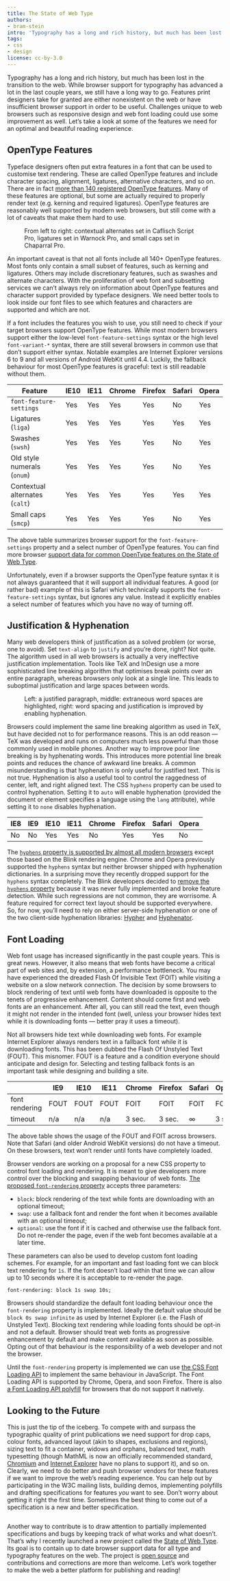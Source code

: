 ```yaml
---
title: The State of Web Type
authors:
- bram-stein
intro: 'Typography has a long and rich history, but much has been lost in the transition to the web. Let’s take a look at some of the features we need for an optimal and beautiful reading experience.'
tags:
- css
- design
license: cc-by-3.0
---
```


Typography has a long and rich history, but much has been lost in the transition to the web. While browser support for typography has advanced a lot in the last couple years, we still have a long way to go. Features print designers take for granted are either nonexistent on the web or have insufficient browser support in order to be useful. Challenges unique to web browsers such as responsive design and web font loading could use some improvement as well. Let’s take a look at some of the features we need for an optimal and beautiful reading experience.

## OpenType Features

Typeface designers often put extra features in a font that can be used to customise text rendering. These are called OpenType features and include character spacing, alignment, ligatures, alternative characters, and so on. There are in fact [more than 140 registered OpenType features](https://www.microsoft.com/typography/otspec/featurelist.htm). Many of these features are optional, but some are actually required to properly render text (e.g. kerning and required ligatures). OpenType features are reasonably well supported by modern web browsers, but still come with a lot of caveats that make them hard to use.

<figure block="figure">
	<img src="{{ page.id }}/figure-2.png" alt="" elem="media">
	<figcaption elem="caption">From left to right: contextual alternates set in Caflisch Script Pro, ligatures set in Warnock Pro, and small caps set in Chaparral Pro.</figcaption>
</figure>

An important caveat is that not all fonts include all 140+ OpenType features. Most fonts only contain a small subset of features, such as kerning and ligatures. Others may include discretionary features, such as swashes and alternate characters. With the proliferation of web font and subsetting services we can’t always rely on information about OpenType features and character support provided by typeface designers. We need better tools to look inside our font files to see which features and characters are supported and which are not.

If a font includes the features you wish to use, you still need to check if your target browsers support OpenType features. While most modern browsers support either the low-level `font-feature-settings` syntax or the high level `font-variant-*` syntax, there are still several browsers in common use that don’t support either syntax. Notable examples are Internet Explorer versions 6 to 9 and all versions of Android WebKit until 4.4. Luckily, the fallback behaviour for most OpenType features is graceful: text is still readable without them.

| Feature                          | IE10 | IE11 | Chrome | Firefox | Safari | Opera |
|----------------------------------|------|------|--------|---------|--------|-------|
| `font-feature-settings`          | Yes  | Yes  | Yes    | Yes     | No     | Yes   |
| Ligatures (`liga`)               | Yes  | Yes  | Yes    | Yes     | Yes    | Yes   |
| Swashes (`swsh`)                 | Yes  | Yes  | Yes    | Yes     | No     | Yes   |
| Old style numerals (`onum`)      | Yes  | Yes  | Yes    | Yes     | No     | Yes   |
| Contextual alternates (`calt`)   | Yes  | Yes  | Yes    | Yes     | Yes    | Yes   |
| Small caps (`smcp`)              | Yes  | Yes  | Yes    | Yes     | No     | Yes   |

The above table summarizes browser support for the `font-feature-settings` property and a select number of OpenType features. You can find more browser [support data for common OpenType features on the State of Web Type](http://stateofwebtype.com/#opentype%20features).

Unfortunately, even if a browser supports the OpenType feature syntax it is not always guaranteed that it will support all individual features. A good (or rather bad) example of this is Safari which technically supports the `font-feature-settings` syntax, but ignores any value. Instead it explicitly enables a select number of features which you have no way of turning off.

## Justification & Hyphenation

Many web developers think of justification as a solved problem (or worse, one to avoid). Set `text-align` to `justify` and you’re done, right? Not quite. The algorithm used in all web browsers is actually a very ineffective justification implementation. Tools like TeX and InDesign use a more sophisticated line breaking algorithm that optimises break points over an entire paragraph, whereas browsers only look at a single line. This leads to suboptimal justification and large spaces between words.

<figure block="figure">
	<img src="{{ page.id }}/figure-3.png" alt="" elem="media">
	<figcaption elem="caption">Left: a justified paragraph, middle: extraneous word spaces are highlighted, right: word spacing and justification is improved by enabling hyphenation.</figcaption>
</figure>

Browsers could implement the same line breaking algorithm as used in TeX, but have decided not to for performance reasons. This is an odd reason — TeX was developed and runs on computers much less powerful than those commonly used in mobile phones. Another way to improve poor line breaking is by hyphenating words. This introduces more potential line break points and reduces the chance of awkward line breaks. A common misunderstanding is that hyphenation is only useful for justified text. This is not true. Hyphenation is also a useful tool to control the raggedness of center, left, and right aligned text. The CSS `hyphens` property can be used to control hyphenation. Setting it to `auto` will enable hyphenation (provided the document or element specifies a language using the `lang` attribute), while setting it to `none` disables hyphenation.

| IE8 | IE9 | IE10 | IE11 | Chrome | Firefox | Safari | Opera |
|-----|-----|------|------|--------|---------|--------|-------|
| No  | No  | Yes  | Yes  | No     | Yes     | Yes    | No    |

The [`hyphens` property is supported by almost all modern browsers](http://stateofwebtype.com/#hyphens) except those based on the Blink rendering engine. Chrome and Opera previously supported the `hyphens` syntax but neither browser shipped with hyphenation dictionaries. In a surprising move they recently dropped support for the `hyphens` syntax completely. The Blink developers decided to [remove the `hyphens` property](https://groups.google.com/a/chromium.org/d/topic/blink-dev/STiDJjDwVF8/discussion) because it was never fully implemented and broke feature detection. While such regressions are not common, they are worrisome. A feature required for correct text layout should be supported everywhere. So, for now, you’ll need to rely on either server-side hyphenation or one of the two client-side hyphenation libraries: [Hypher](https://github.com/bramstein/hypher) and [Hyphenator](https://code.google.com/p/hyphenator/).

## Font Loading

Web font usage has increased significantly in the past couple years. This is great news. However, it also means that web fonts have become a critical part of web sites and, by extension, a performance bottleneck. You may have experienced the dreaded Flash Of Invisible Text (FOIT) while visiting a website on a slow network connection. The decision by some browsers to block rendering of text until web fonts have downloaded is opposite to the tenets of progressive enhancement. Content should come first and web fonts are an enhancement. After all, you can still read the text, even though it might not render in the intended font (well, unless your browser hides text while it is downloading fonts — better pray it uses a timeout).

Not all browsers hide text while downloading web fonts. For example Internet Explorer always renders text in a fallback font while it is downloading fonts. This has been dubbed the Flash Of Unstyled Text (FOUT). This misnomer. FOUT is a feature and a condition everyone should anticipate and design for. Selecting and testing fallback fonts is an important task while designing and building a site.

|                | IE9  | IE10 | IE11 | Chrome | Firefox | Safari | Opera |
|----------------|------|------|------|--------|---------|--------|-------|
| font rendering | FOUT | FOUT | FOUT | FOIT   | FOIT    | FOIT   | FOIT  |
| timeout        | n/a  | n/a  | n/a  | 3 sec. | 3 sec.  | ∞      | 3 sec.|

The above table shows the usage of the FOUT and FOIT across browsers. Note that Safari (and older Android WebKit versions) do not have a timeout. On these browsers, text won’t render until fonts have completely loaded.

Browser vendors are working on a proposal for a new CSS property to control font loading and rendering. It is meant to give developers more control over the blocking and swapping behaviour of web fonts. [The proposed `font-rendering` property](https://github.com/KenjiBaheux/css-font-rendering) accepts three parameters:

* `block`: block rendering of the text while fonts are downloading with an optional timeout;
* `swap`: use a fallback font and render the font when it becomes available with an optional timeout;
* `optional`: use the font if it is cached and otherwise use the fallback font. Do not re-render the page, even if the web font becomes available at a later time.

These parameters can also be used to develop custom font loading schemes. For example, for an important and fast loading font we can block text rendering for `1s`. If the font doesn’t load within that time we can allow up to 10 seconds where it is acceptable to re-render the page.

	font-rendering: block 1s swap 10s;

Browsers should standardize the default font loading behaviour once the `font-rendering` property is implemented. Ideally the default value should be `block 0s swap infinite` as used by Internet Explorer (i.e. the Flash of Unstyled Text). Blocking text rendering while loading fonts should be opt-in and not a default. Browser should treat web fonts as progressive enhancement by default and make content available as soon as possible. Opting out of that behaviour is the responsibility of a web developer and not the browser.

Until the `font-rendering` property is implemented we can use [the CSS Font Loading API](https://dev.opera.com/articles/better-font-face/) to implement the same behaviour in JavaScript. The Font Loading API is supported by Chrome, Opera, and soon Firefox. There is also [a Font Loading API polyfill](https://github.com/bramstein/fontloader) for browsers that do not support it natively.

## Looking to the Future

This is just the tip of the iceberg. To compete with and surpass the typographic quality of print publications we need support for drop caps, colour fonts, advanced layout (akin to shapes, exclusions and regions), sizing text to fit a container, widows and orphans, balanced text, math typesetting (though MathML is now an officially recommended standard, [Chromium](https://www.chromestatus.com/features/5240822173794304) and [Internet Explorer](https://status.modern.ie/mathml) have no plans to support it), and so on. Clearly, we need to do better and push browser vendors for these features if we want to improve the web’s reading experience. You can help out by participating in the W3C mailing lists, building demos, implementing polyfills and drafting specifications for features _you_ want to see. Don’t worry about getting it right the first time. Sometimes the best thing to come out of a specification is a new and better specification.

<figure block="figure">
	<a href="http://stateofwebtype.com/"><img src="{{ page.id }}/figure-1.png" alt="" elem="media"></a>
</figure>

Another way to contribute is to draw attention to partially implemented specifications and bugs by keeping track of what works and what doesn’t. That’s why I recently launched a new project called the [State of Web Type](http://stateofwebtype.com/). Its goal is to contain up to date browser support data for all type and typography features on the web. The project is [open source](https://github.com/bramstein/stateofwebtype) and contributions and corrections are more than welcome. Let’s work together to make the web a better platform for publishing and reading!
